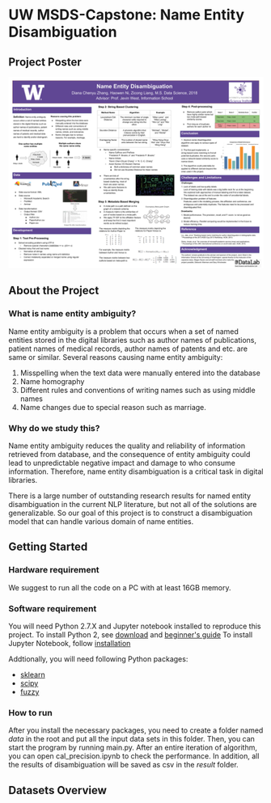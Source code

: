 # UW MSDS-Capstone: Name Entity Disambiguation
## Project Poster
![Project Poster](https://github.com/HWNi/MSDS-Capstone/blob/master/poster.png)
  
## About the Project
### What is name entity ambiguity?
  
Name entity ambiguity is a problem that occurs when a set of named entities stored in
the digital libraries such as author names of publications, patient names of medical records,
author names of patents and etc. are same or similar. Several reasons causing name entity ambiguity: 
1. Misspelling when the text data were manually entered into the database
2. Name homography
3. Different rules and conventions of writing names such as using middle names
4. Name changes due to special reason such as marriage. 

### Why do we study this?

Name entity ambiguity reduces the quality and reliability of information retrieved from database, and the consequence of
entity ambiguity could lead to unpredictable negative impact and damage to who consume information. Therefore, name 
entity disambiguation is a critical task in digital libraries.

There is a large number of outstanding research results for named entity disambiguation in the current NLP literature, 
but not all of the solutions are generalizable. So our goal of this project is to construct a disambiguation model that 
can handle various domain of name entities.


## Getting Started
### Hardware requirement  
We suggest to run all the code on a PC with at least 16GB memory. 

### Software requirement
You will need Python 2.7.X and Jupyter notebook installed to reproduce this project. 
To install Python 2, see [download](https://www.python.org/downloads/) and [beginner's guide](https://www.python.org/about/gettingstarted/)
To install Jupyter Notebook, follow [installation](http://jupyter.readthedocs.io/en/latest/install.html)

Addtionally, you will need following Python packages:
* [sklearn](http://scikit-learn.org/stable/install.html)
* [scipy](https://www.scipy.org/install.html)
* [fuzzy](https://pypi.python.org/pypi/Fuzzy)

### How to run
After you install the necessary packages, you need to create a folder named *data* in the root and put all the input 
data sets in this folder. Then, you can start the program by running main.py. After an entire iteration of algorithm, 
you can open cal_precision.ipynb to check the performance. In addition, all the results of disambiguation will be saved 
as csv in the *result* folder. 


## Datasets Overview
